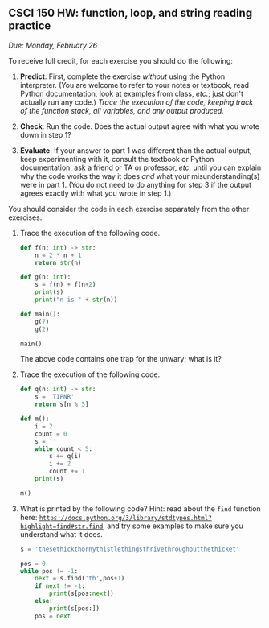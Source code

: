 CSCI 150 HW: function, loop, and string reading practice
--------------------------------------------------------------

*Due: Monday, February 26*

To receive full credit, for each exercise you should do the following:

1. **Predict**: First, complete the exercise *without* using the
   Python interpreter.  (You are welcome to refer to your notes or
   textbook, read Python documentation, look at examples from class,
   *etc.*; just don't actually run any code.)  *Trace the execution of
   the code, keeping track of the function stack, all variables, and
   any output produced.*

2. **Check**: Run the code.  Does the actual output agree with what
   you wrote down in step 1?

3. **Evaluate**: If your answer to part 1 was different than the
   actual output, keep experimenting with it, consult the textbook or
   Python documentation, ask a friend or TA or professor, *etc.* until
   you can explain why the code works the way it does *and* what your
   misunderstanding(s) were in part 1.  (You do not need to do
   anything for step 3 if the output agrees exactly with what you
   wrote in step 1.)

You should consider the code in each exercise separately from the
other exercises.

1. Trace the execution of the following code.

    ``` python
    def f(n: int) -> str:
        n = 2 * n + 1
        return str(n)

    def g(n: int):
        s = f(n) + f(n+2)
        print(s)
        print("n is " + str(n))

    def main():
        g(7)
        g(2)

    main()
    ```

    The above code contains one trap for the unwary; what is it?

2. Trace the execution of the following code.

    ``` python
    def q(n: int) -> str:
        s = 'TIPNR'
        return s[n % 5]

    def m():
        i = 2
        count = 0
        s = ''
        while count < 5:
            s += q(i)
            i += 2
            count += 1
        print(s)

    m()
    ```

3. What is printed by the following code?  Hint: read about the `find`
   function
   here: [`https://docs.python.org/3/library/stdtypes.html?highlight=find#str.find`](https://docs.python.org/3/library/stdtypes.html?highlight=find#str.find),
   and try some examples to make sure you understand what it does.

    ``` python
    s = 'thesethickthornythistlethingsthrivethroughoutthethicket'

    pos = 0
    while pos != -1:
        next = s.find('th',pos+1)
        if next != -1:
            print(s[pos:next])
        else:
            print(s[pos:])
        pos = next
    ```
